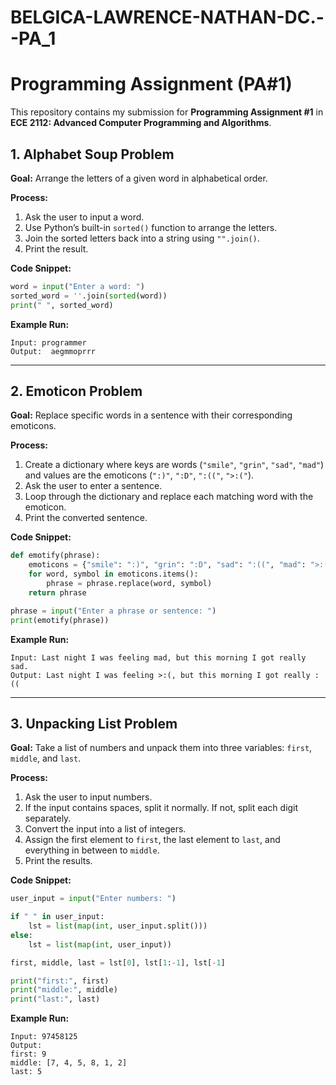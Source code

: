 # BELGICA-LAWRENCE-NATHAN-DC.--PA_1

# Programming Assignment (PA#1)

This repository contains my submission for **Programming Assignment #1** in  
**ECE 2112: Advanced Computer Programming and Algorithms**.  

## 1. Alphabet Soup Problem  
**Goal:** Arrange the letters of a given word in alphabetical order.  

**Process:**  
1. Ask the user to input a word.  
2. Use Python’s built-in `sorted()` function to arrange the letters.  
3. Join the sorted letters back into a string using `"".join()`.  
4. Print the result.  

**Code Snippet:**  
```python
word = input("Enter a word: ")
sorted_word = ''.join(sorted(word))
print(" ", sorted_word)
```

**Example Run:**  
```
Input: programmer
Output:  aegmmoprrr
```

---

## 2. Emoticon Problem  
**Goal:** Replace specific words in a sentence with their corresponding emoticons.  

**Process:**  
1. Create a dictionary where keys are words (`"smile"`, `"grin"`, `"sad"`, `"mad"`) and values are the emoticons (`":)"`, `":D"`, `":(("`, `">:("`).  
2. Ask the user to enter a sentence.  
3. Loop through the dictionary and replace each matching word with the emoticon.  
4. Print the converted sentence.  

**Code Snippet:**  
```python
def emotify(phrase):
    emoticons = {"smile": ":)", "grin": ":D", "sad": ":((", "mad": ">:("}
    for word, symbol in emoticons.items():
        phrase = phrase.replace(word, symbol)
    return phrase

phrase = input("Enter a phrase or sentence: ")
print(emotify(phrase))
```

**Example Run:**  
```
Input: Last night I was feeling mad, but this morning I got really sad.
Output: Last night I was feeling >:(, but this morning I got really :((
```

---

## 3. Unpacking List Problem  
**Goal:** Take a list of numbers and unpack them into three variables: `first`, `middle`, and `last`.  

**Process:**  
1. Ask the user to input numbers.  
2. If the input contains spaces, split it normally. If not, split each digit separately.  
3. Convert the input into a list of integers.  
4. Assign the first element to `first`, the last element to `last`, and everything in between to `middle`.  
5. Print the results.  

**Code Snippet:**  
```python
user_input = input("Enter numbers: ")

if " " in user_input:
    lst = list(map(int, user_input.split()))
else:
    lst = list(map(int, user_input))

first, middle, last = lst[0], lst[1:-1], lst[-1]

print("first:", first)
print("middle:", middle)
print("last:", last)
```

**Example Run:**  
```
Input: 97458125
Output:
first: 9
middle: [7, 4, 5, 8, 1, 2]
last: 5
